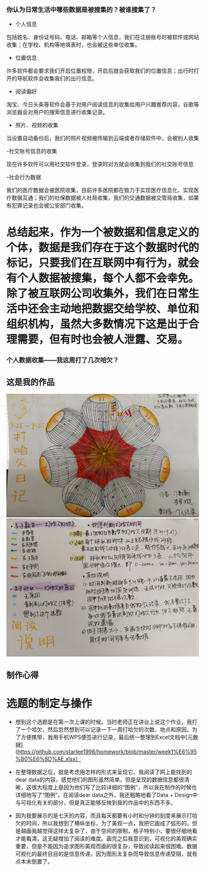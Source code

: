 ### 你认为日常生活中哪些数据是被搜集的？被谁搜集了？

- 个人信息

包括姓名、身份证号码、电话、邮箱等个人信息，我们在注册账号时被软件或网站收集；在学校、机构等地填表时，也会被这些单位收集。

- 位置信息

许多软件都会要求我们开启位置权限，开启后就会获取我们的位置信息；出行时打开的导航软件会收集我们的出行信息。
- 阅读偏好

淘宝、今日头条等软件会基于对用户阅读信息的收集给用户兴趣推荐内容，谷歌等浏览器会对用户的搜索信息进行收集记录。

- 照片、视频的收集

当设置自动备份后，我们的照片视频被传输到云端或者存储软件中，会被别人收集

-社交账号信息的收集

现在许多软件可以用社交软件登录，登录时对方就会收集到我们的社交账号信息

-社会行为数据

我们的医疗数据会被医院收集，目前许多医院都在致力于实现医疗信息化、实现医疗数据互通；我们的社保数据被人社局收集，我们的交通数据被交管局收集，如果有犯罪记录也会被公安部门收集。

# 总结起来，作为一个被数据和信息定义的个体，数据是我们存在于这个数据时代的标记，只要我们在互联网中有行为，就会有个人数据被搜集，每个人都不会幸免。除了被互联网公司收集外，我们在日常生活中还会主动地把数据交给学校、单位和组织机构，虽然大多数情况下这是出于合理需要，但有时也会被人泄露、交易。

### 个人数据收集——我这周打了几次哈欠？

## 这是我的作品
![第一张](https://github.com/starlee1998/homework/blob/master/%E5%BE%AE%E4%BF%A1%E5%9B%BE%E7%89%87_20190928103642.jpg)
![第二张](https://github.com/starlee1998/homework/blob/master/%E5%BE%AE%E4%BF%A1%E5%9B%BE%E7%89%87_20190928103707.jpg)

## 制作心得
# 选题的制定与操作

- 想到这个选题是在第一次上课的时候。当时老师正在讲台上说这个作业，我打了一个哈欠，然后忽然想到可以记录一下一周打哈欠的次数、地点和原因。为了方便携带，我用手机WPS便签进行记录，最后统一整理到Excel文档中[元数据](https://github.com/starlee1998/homework/blob/master/week1%E6%95%B0%E6%8D%AE.xlsx）

- 在整理数据之后，就是考虑用怎样的形式来呈现它。我阅读了网上能找到的dear data的内容，感觉他们的图形虽然简单，但是呈现的数据信息都很清晰，这很大程度上是因为他们写了比较详细的“图例”，所以我在制作的时候也详细地写了“图例”。在阅读dear data之外，我还粗略地看了Data + Design中与可视化有关的部分，但是真正能够反映到我的作品中的东西不多。

- 因为我要展示的是七天的内容，而且每天都要有小时和分钟的刻度来展示打哈欠的时间，所以我想到了横纵坐标，为了美观一点，我把它画成了弧形的。但是越画我越觉得这样太复杂了，由于空间的限制，格子特别小，要很仔细地看才能看清，这无疑增加了阅读的难度。画完之后我意识到，可视化的美观确实重要，但是不能因为追求图形美观而画的很复杂，导致阅读起来很困难。数据可视化的最终目目的是信息传递，因为图形太复杂而导致信息传递受阻，就有点本末倒置了。





